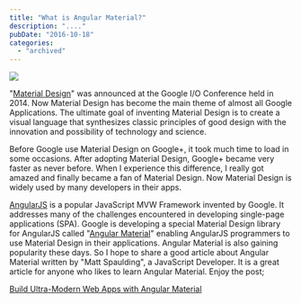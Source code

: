 ```yaml
---
title: "What is Angular Material?"
description: "...."
pubDate: "2016-10-18"
categories: 
  - "archived"
---
```


[![](/images/Angular_Material.png)](https://1.bp.blogspot.com/-RfwzM86SEEY/WAZQ8L5asxI/AAAAAAAADL8/W0xkSLQnudEuMk_sBrb699pgfXn_U0QuQCLcB/s1600/Angular_Material.png)

  

"[Material Design](https://material.google.com/)" was announced at the Google I/O Conference held in 2014. Now Material Design has become the main theme of almost all Google Applications. The ultimate goal of inventing Material Design is to create a visual language that synthesizes classic principles of good design with the innovation and possibility of technology and science.

  

Before Google use Material Design on Google+, it took much time to load in some occasions. After adopting Material Design, Google+ became very faster as never before. When I experience this difference, I really got amazed and finally became a fan of Material Design. Now Material Design is widely used by many developers in their apps.

  

[AngularJS](https://en.wikipedia.org/wiki/AngularJS) is a popular JavaScript MVW Framework invented by Google. It addresses many of the challenges encountered in developing single-page applications (SPA). Google is developing a special Material Design library for AngularJS called "[Angular Material](https://material.angularjs.org/latest/)" enabling AngularJS programmers to use Material Design in their applications. Angular Material is also gaining popularity these days. So I hope to share a good article about Angular Material written by "Matt Spaulding", a JavaScript Developer. It is a great article for anyone who likes to learn Angular Material. Enjoy the post;

  

[Build Ultra-Modern Web Apps with Angular Material](https://www.toptal.com/angular-js/ultra-modern-web-apps-angular-material)
